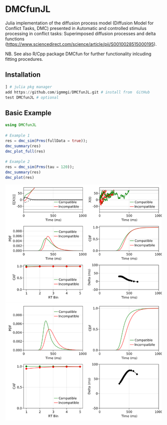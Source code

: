 # DMCfunJL
Julia implementation of the diffusion process model (Diffusion Model for 
Conflict Tasks, DMC) presented in Automatic and controlled stimulus
processing in conflict tasks: Superimposed diffusion processes and delta
functions
(https://www.sciencedirect.com/science/article/pii/S0010028515000195).

NB. See also R/Cpp package DMCfun for further functionality inlcuding fitting 
procedures.

## Installation
``` julia
] # julia pkg manager
add https://github.com/igmmgi/DMCfunJL.git # install from  GitHub
test DMCfunJL # optional
```

## Basic Example
``` julia
using DMCfunJL

# Example 1
res = dmc_sim(Prms(fullData = true));
dmc_summary(res)
dmc_plot_full(res)

# Example 2
res = dmc_sim(Prms(tau = 120));
dmc_summary(res)
dmc_plot(res)
```

![alt text](/figures/figure1.png)
![alt text](/figures/figure2.png)
